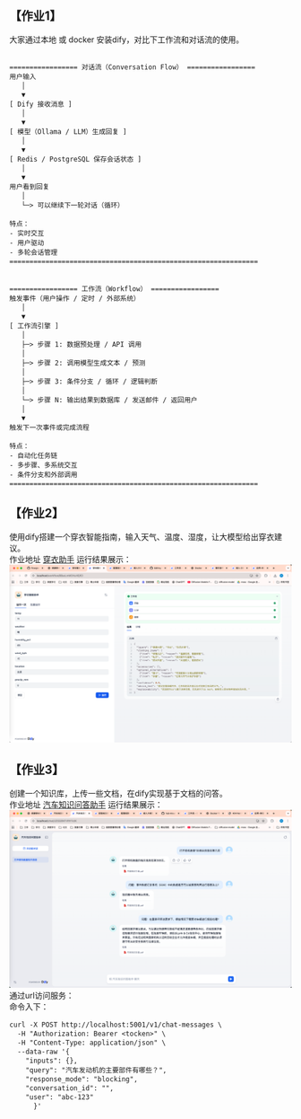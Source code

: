 ## 【作业1】  
大家通过本地 或 docker 安装dify，对比下工作流和对话流的使用。
```

================= 对话流（Conversation Flow） =================
用户输入
   │
   ▼
[ Dify 接收消息 ]
   │
   ▼
[ 模型（Ollama / LLM）生成回复 ]
   │
   ▼
[ Redis / PostgreSQL 保存会话状态 ]
   │
   ▼
用户看到回复
   │
   └─> 可以继续下一轮对话（循环）

特点：
- 实时交互
- 用户驱动
- 多轮会话管理
==============================================================


================= 工作流（Workflow） =================
触发事件（用户操作 / 定时 / 外部系统）
   │
   ▼
[ 工作流引擎 ]
   │
   ├─> 步骤 1: 数据预处理 / API 调用
   │
   ├─> 步骤 2: 调用模型生成文本 / 预测
   │
   ├─> 步骤 3: 条件分支 / 循环 / 逻辑判断
   │
   └─> 步骤 N: 输出结果到数据库 / 发送邮件 / 返回用户
   │
   ▼
触发下一次事件或完成流程

特点：
- 自动化任务链
- 多步骤、多系统交互
- 条件分支和外部调用
==============================================================

```
## 【作业2】  
使用dify搭建一个穿衣智能指南，输入天气、温度、湿度，让大模型给出穿衣建议。  
作业地址 [穿衣助手](./穿衣智能助手.yml)
运行结果展示：
![运行展示](task2.png)
## 【作业3】  
创建一个知识库，上传一些文档，在dify实现基于文档的问答。  
作业地址 [汽车知识问答助手](./汽车知识问答助手.yml)
运行结果展示：  
![运行展示](task3.png)  
通过url访问服务：  
命令入下：  
```
curl -X POST http://localhost:5001/v1/chat-messages \
  -H "Authorization: Bearer <tocken>" \
  -H "Content-Type: application/json" \
  --data-raw '{
    "inputs": {},
    "query": "汽车发动机的主要部件有哪些？",
    "response_mode": "blocking",
    "conversation_id": "",
    "user": "abc-123"
      }'
```
